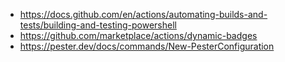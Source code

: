  - https://docs.github.com/en/actions/automating-builds-and-tests/building-and-testing-powershell
 - https://github.com/marketplace/actions/dynamic-badges
 - https://pester.dev/docs/commands/New-PesterConfiguration
